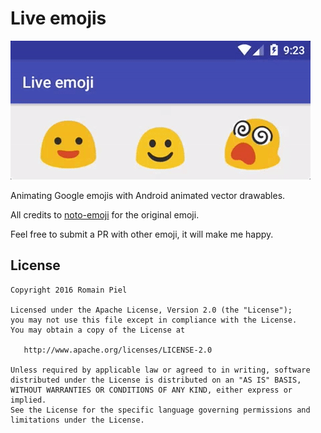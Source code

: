 # Live emojis

![](image.gif)

Animating Google emojis with Android animated vector drawables.

All credits to [noto-emoji](https://github.com/googlei18n/noto-emoji) for the original emoji.

Feel free to submit a PR with other emoji, it will make me happy.

## License
```
Copyright 2016 Romain Piel

Licensed under the Apache License, Version 2.0 (the "License");
you may not use this file except in compliance with the License.
You may obtain a copy of the License at

   http://www.apache.org/licenses/LICENSE-2.0

Unless required by applicable law or agreed to in writing, software
distributed under the License is distributed on an "AS IS" BASIS,
WITHOUT WARRANTIES OR CONDITIONS OF ANY KIND, either express or implied.
See the License for the specific language governing permissions and
limitations under the License.
